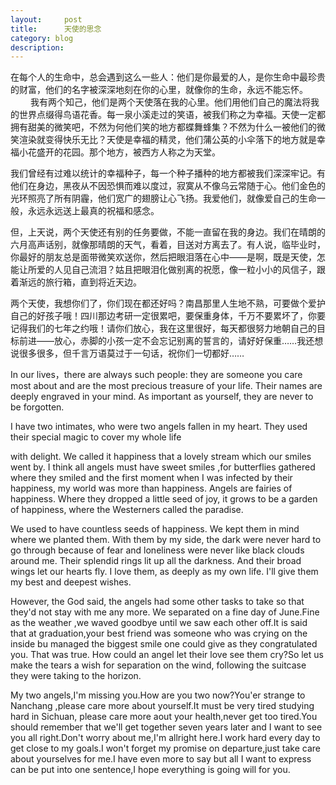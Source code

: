 ```yaml
---
layout:     post
title:      天使的思念
category: blog
description: 
---
```



在每个人的生命中，总会遇到这么一些人：他们是你最爱的人，是你生命中最珍贵的财富，他们的名字被深深地刻在你的心里，就像你的生命，永远不能忘怀。
　　
我有两个知己，他们是两个天使落在我的心里。他们用他们自己的魔法将我的世界点缀得鸟语花香。每一泉小溪走过的笑语，被我们称之为幸福。天使一定都拥有甜美的微笑吧，不然为何他们笑的地方都蝶舞蜂集？不然为什么一被他们的微笑渲染就变得快乐无比？天使是幸福的精灵，他们蒲公英的小伞落下的地方就是幸福小花盛开的花园。那个地方，被西方人称之为天堂。

我们曾经有过难以统计的幸福种子，每一个种子播种的地方都被我们深深牢记。有他们在身边，黑夜从不因恐惧而难以度过，寂寞从不像乌云常随于心。他们金色的光环照亮了所有阴霾，他们宽广的翅膀让心飞扬。我爱他们，就像爱自己的生命一般，永远永远送上最真的祝福和感念。

但，上天说，两个天使还有别的任务要做，不能一直留在我的身边。我们在晴朗的六月高声话别，就像那晴朗的天气，看着，目送对方离去了。有人说，临毕业时，你最好的朋友总是面带微笑欢送你，然后把眼泪落在心中——是啊，既是天使，怎能让所爱的人见自己流泪？姑且把眼泪化做别离的祝愿，像一粒小小的风信子，跟着渐远的旅行箱，直到将近天边。

两个天使，我想你们了，你们现在都还好吗？南昌那里人生地不熟，可要做个爱护自己的好孩子哦！四川那边考研一定很累吧，要保重身体，千万不要累坏了，你要记得我们的七年之约哦！请你们放心，我在这里很好，每天都很努力地朝自己的目标前进——放心，赤脚的小孩一定不会忘记别离的誓言的，请好好保重……我还想说很多很多，但千言万语莫过于一句话，祝你们一切都好……

In our lives，there are always such people: they are someone you care most about and are the most precious treasure of your life. Their names are deeply engraved in your mind. As important as yourself, they are never to be forgotten.

I have two intimates, who were two angels fallen in my heart. They used their special magic to cover my whole life

with delight. We called it happiness that a lovely stream which our smiles went by. I think all angels must have sweet smiles ,for butterflies gathered where they smiled and the first moment when I was infected by their happiness, my world was more than happiness. Angels are fairies of happiness. Where they dropped a little seed of joy, it grows to be a garden of happiness, where the Westerners called the paradise.

We used to have countless seeds of happiness. We kept them in mind where we planted them. With them by my side, the dark were never hard to go through because of fear and loneliness were never like black clouds around me. Their splendid rings lit up all the darkness. And their broad wings let our hearts fly. I love them, as deeply as my own life. I'll give them my best and deepest wishes.

However, the God said, the angels had some other tasks to take so that they'd not stay with me any more. We separated on a fine day of June.Fine as the weather ,we waved goodbye until we saw each other off.It is said that at graduation,your best friend was someone who was crying on the inside bu managed the biggest smile one could give as they congratulated you. That was true. How could an angel let their love see them cry?So let us make the tears a wish for separation on the wind, following the suitcase they were taking to the horizon.

My two angels,I'm missing you.How are you two now?You'er strange to Nanchang ,please care  more about yourself.It must be very tired studying hard in Sichuan, please care more aout your health,never get too tired.You should remember that we'll get together seven years later and I want to see you all right.Don't worry about me,I'm allright here.I work hard every day to get close to my goals.I won't forget my promise on departure,just take care about yourselves for me.I have even more to say but all I want to express can be put into one sentence,I hope everything is going will for you.
